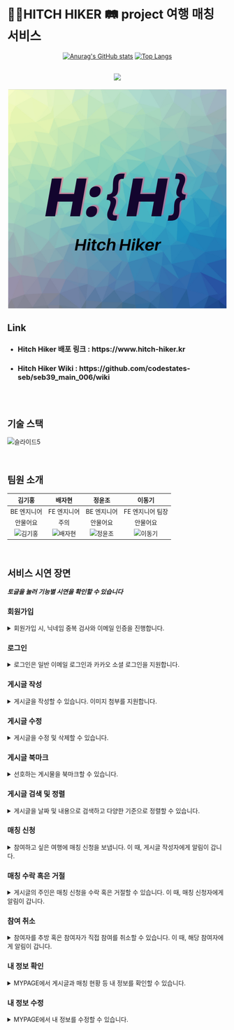 </p>
<h1> 🙋🏻HITCH HIKER 🛤️ project 여행 매칭 서비스</h1>


<p align="center">
<div align="center">
 
[![Anurag's GitHub stats](https://github-readme-stats.vercel.app/api?username=codestates-seb&show_icons=true&theme=radical)](https://github.com/codestates-seb/github-readme-stats&show_icons=true&theme=radical)
[![Top Langs](https://github-readme-stats.vercel.app/api/top-langs/?username=codestates-seb&layout=compact&theme=dracula)](https://github.com/codestates-seb/github-readme-stats&theme=dracula)

</div>
<p align="center">
  <br>
  <img src="./realWave.gif">
  <br>
 <br>
  <img src="./hitch.png">
  <br>
</p>

## Link 
- <h3>Hitch Hiker 배포 링크 : https://www.hitch-hiker.kr</h3>
- <h3>Hitch Hiker Wiki  : https://github.com/codestates-seb/seb39_main_006/wiki</h3>

<br>

<br>

## 기술 스택

![슬라이드5](https://user-images.githubusercontent.com/43122133/195166291-21f61e6d-168e-4553-99f4-931543772a42.PNG)

<br>

## 팀원 소개

| 김기홍 | 배자현 |  정윤조   |  이동기   |
| :--------: | :---------: | :------: | :-----: |
| BE 엔지니어 | FE 엔지니어 |  BE 엔지니어  |  FE 엔지니어 팀장 |
| 안물어요 | 주의 | 안물어요 | 안물어요 |
|   ![김기홍]    |    ![배자현]    | ![정윤조] | ![이동기] |

<br>

## 서비스 시연 장면

***토글을 눌러 기능별 시연을 확인할 수 있습니다***

### 회원가입
<details>
<summary>회원가입 시, 닉네임 중복 검사와 이메일 인증을 진행합니다.</summary>
<div markdown="1">

![회원가입](https://user-images.githubusercontent.com/43122133/195156515-016e7c08-4215-4a6f-9953-e59306c8ae95.gif)

</div>
</details>
    
### 로그인
<details>
<summary>로그인은 일반 이메일 로그인과 카카오 소셜 로그인을 지원합니다.</summary>
<div markdown="1">

- ![로그인](https://user-images.githubusercontent.com/43122133/195157414-2364eeda-e26c-4fe7-b2b4-21bab85ebecc.gif)

- ![소셜로그인](https://user-images.githubusercontent.com/43122133/195160915-60dfa922-889b-4ac0-aad1-bbc01fc8fffd.gif)

</div>
</details>

### 게시글 작성        
<details>
<summary>게시글을 작성할 수 있습니다. 이미지 첨부를 지원합니다.</summary>
<div markdown="1">

![게시글 작성](https://user-images.githubusercontent.com/43122133/195161056-6802c378-e575-4fa4-8e85-b74e7bf152e9.gif)

</div>
</details>
    
### 게시글 수정
<details>
<summary>게시글을 수정 및 삭제할 수 있습니다.</summary>
<div markdown="1">

![게시글 수정](https://user-images.githubusercontent.com/43122133/195161543-27ade6ea-ba8e-4e63-9b78-7fe0ce1d26ca.gif)

</div>
</details>

### 게시글 북마크
<details>
<summary>선호하는 게시물을 북마크할 수 있습니다.</summary>
<div markdown="1">

![북마크](https://user-images.githubusercontent.com/43122133/195161664-7d239f20-8076-4429-9882-e2b7152e4466.gif)

</div>
</details>


### 게시글 검색 및 정렬
<details>
<summary>게시글을 날짜 및 내용으로 검색하고 다양한 기준으로 정렬할 수 있습니다.</summary>
<div markdown="1">

![게시글 검색 및 정렬](https://user-images.githubusercontent.com/43122133/195161782-89fef3d1-f8d7-4df7-b4df-d66787cccfac.gif)

</div>
</details>


### 매칭 신청
<details>
<summary>참여하고 싶은 여행에 매칭 신청을 보냅니다. 이 때, 게시글 작성자에게 알림이 갑니다.</summary>
<div markdown="1">

![매칭 신청](https://user-images.githubusercontent.com/43122133/195161854-892892c9-586f-4157-aba0-f165bf4d9bdb.gif)

</div>
</details>


### 매칭 수락 혹은 거절
<details>
<summary>게시글의 주인은 매칭 신청을 수락 혹은 거절할 수 있습니다. 이 때, 매칭 신청자에게 알림이 갑니다.</summary>
<div markdown="1">

![매칭 수락 혹은 거절](https://user-images.githubusercontent.com/43122133/195161879-346270e7-75ad-4e13-b936-e62a92807f0e.gif)

</div>
</details>


### 참여 취소
<details>
<summary>참여자를 추방 혹은 참여자가 직접 참여를 취소할 수 있습니다. 이 때, 해당 참여자에게 알림이 갑니다.</summary>
<div markdown="1">

![참여 취소](https://user-images.githubusercontent.com/43122133/195161942-fe5c849e-d869-44f0-9df6-6fe8454fadb2.gif)

</div>
</details>


### 내 정보 확인
<details>
<summary>MYPAGE에서 게시글과 매칭 현황 등 내 정보를 확인할 수 있습니다.</summary>
<div markdown="1">

![내 정보 확인](https://user-images.githubusercontent.com/43122133/195161976-79a40be3-f1bd-46c6-997a-5f7e14c1e032.gif)

</div>
</details>


### 내 정보 수정
<details>
<summary>MYPAGE에서 내 정보를 수정할 수 있습니다.</summary>
<div markdown="1">

![유저 정보 수정](https://user-images.githubusercontent.com/43122133/195162033-c15d7872-5eac-43d9-8c13-970fb3e2d9db.gif)

</div>
</details>

<!-- Stack Icon Refernces -->

[js]:https://github.com/bizbaeja/bizbaeja/blob/main/svg/js.svg
[react]:https://github.com/bizbaeja/bizbaeja/blob/main/svg/react.svg
[node]:https://github.com/bizbaeja/bizbaeja/blob/main/svg/node.svg
[sb]:https://github.com/bizbaeja/bizbaeja/blob/main/svg/sb.svg
[김기홍]:https://img1.daumcdn.net/thumb/R1280x0/?scode=mtistory2&fname=https%3A%2F%2Fblog.kakaocdn.net%2Fdn%2FtAfOa%2FbtrMBsXyhfs%2FmZV2bPDxRg7TlCizRjqEIk%2Fimg.png
[배자현]:https://img1.daumcdn.net/thumb/R1280x0/?scode=mtistory2&fname=https%3A%2F%2Fblog.kakaocdn.net%2Fdn%2FbWMC7M%2FbtrMC8K56Uv%2FCJRKClqmlDJJPlC3A5oxG0%2Fimg.png
[정윤조]:
https://img1.daumcdn.net/thumb/R1280x0/?scode=mtistory2&fname=https%3A%2F%2Fblog.kakaocdn.net%2Fdn%2FcWs5Xi%2FbtrMy0ghBkI%2FLFLoGNT5GwKMjhETyGoYdK%2Fimg.png
[이동기]:https://img1.daumcdn.net/thumb/R1280x0/?scode=mtistory2&fname=https%3A%2F%2Fblog.kakaocdn.net%2Fdn%2FtBn64%2FbtrMDy3AFli%2FBhdzGm8PkNkqPBp8tBIDKk%2Fimg.png
